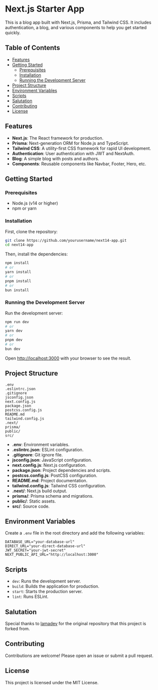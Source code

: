# Next.js Starter App

This is a blog app built with Next.js, Prisma, and Tailwind CSS. It includes authentication, a blog, and various components to help you get started quickly.

## Table of Contents

- [Features](#features)
- [Getting Started](#getting-started)
  - [Prerequisites](#prerequisites)
  - [Installation](#installation)
  - [Running the Development Server](#running-the-development-server)
- [Project Structure](#project-structure)
- [Environment Variables](#environment-variables)
- [Scripts](#scripts)
- [Salutation](#salutation)
- [Contributing](#contributing)
- [License](#license)

## Features

- **Next.js**: The React framework for production.
- **Prisma**: Next-generation ORM for Node.js and TypeScript.
- **Tailwind CSS**: A utility-first CSS framework for rapid UI development.
- **Authentication**: User authentication with JWT and NextAuth.
- **Blog**: A simple blog with posts and authors.
- **Components**: Reusable components like Navbar, Footer, Hero, etc.

## Getting Started

### Prerequisites

- Node.js (v14 or higher)
- npm or yarn

### Installation

First, clone the repository:

```bash
git clone https://github.com/yourusername/next14-app.git
cd next14-app
```

Then, install the dependencies:

```bash
npm install
# or
yarn install
# or
pnpm install
# or
bun install
```

### Running the Development Server

Run the development server:

```bash
npm run dev
# or
yarn dev
# or
pnpm dev
# or
bun dev
```

Open [http://localhost:3000](http://localhost:3000) with your browser to see the result.

## Project Structure

```plaintext
.env
.eslintrc.json
.gitignore
jsconfig.json
next.config.js
package.json
postcss.config.js
README.md
tailwind.config.js
.next/
prisma/
public/
src/
```

- **.env**: Environment variables.
- **.eslintrc.json**: ESLint configuration.
- **.gitignore**: Git ignore file.
- **jsconfig.json**: JavaScript configuration.
- **next.config.js**: Next.js configuration.
- **package.json**: Project dependencies and scripts.
- **postcss.config.js**: PostCSS configuration.
- **README.md**: Project documentation.
- **tailwind.config.js**: Tailwind CSS configuration.
- **.next/**: Next.js build output.
- **prisma/**: Prisma schema and migrations.
- **public/**: Static assets.
- **src/**: Source code.

## Environment Variables

Create a `.env` file in the root directory and add the following variables:

```plaintext
DATABASE_URL="your-database-url"
DIRECT_URL="your-direct-database-url"
JWT_SECRET="your-jwt-secret"
NEXT_PUBLIC_API_URL="http://localhost:3000"
```

## Scripts

- `dev`: Runs the development server.
- `build`: Builds the application for production.
- `start`: Starts the production server.
- `lint`: Runs ESLint.

## Salutation

Special thanks to [lamadev](https://github.com/safak) for the original repository that this project is forked from.

## Contributing

Contributions are welcome! Please open an issue or submit a pull request.

## License

This project is licensed under the MIT License.
